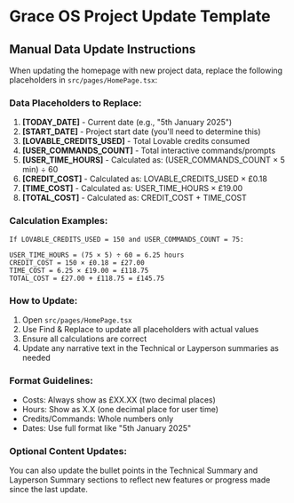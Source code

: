 
# Grace OS Project Update Template

## Manual Data Update Instructions

When updating the homepage with new project data, replace the following placeholders in `src/pages/HomePage.tsx`:

### Data Placeholders to Replace:

1. **[TODAY_DATE]** - Current date (e.g., "5th January 2025")
2. **[START_DATE]** - Project start date (you'll need to determine this)
3. **[LOVABLE_CREDITS_USED]** - Total Lovable credits consumed
4. **[USER_COMMANDS_COUNT]** - Total interactive commands/prompts
5. **[USER_TIME_HOURS]** - Calculated as: (USER_COMMANDS_COUNT × 5 min) ÷ 60
6. **[CREDIT_COST]** - Calculated as: LOVABLE_CREDITS_USED × £0.18
7. **[TIME_COST]** - Calculated as: USER_TIME_HOURS × £19.00
8. **[TOTAL_COST]** - Calculated as: CREDIT_COST + TIME_COST

### Calculation Examples:

```
If LOVABLE_CREDITS_USED = 150 and USER_COMMANDS_COUNT = 75:

USER_TIME_HOURS = (75 × 5) ÷ 60 = 6.25 hours
CREDIT_COST = 150 × £0.18 = £27.00
TIME_COST = 6.25 × £19.00 = £118.75
TOTAL_COST = £27.00 + £118.75 = £145.75
```

### How to Update:

1. Open `src/pages/HomePage.tsx`
2. Use Find & Replace to update all placeholders with actual values
3. Ensure all calculations are correct
4. Update any narrative text in the Technical or Layperson summaries as needed

### Format Guidelines:

- Costs: Always show as £XX.XX (two decimal places)
- Hours: Show as X.X (one decimal place for user time)
- Credits/Commands: Whole numbers only
- Dates: Use full format like "5th January 2025"

### Optional Content Updates:

You can also update the bullet points in the Technical Summary and Layperson Summary sections to reflect new features or progress made since the last update.
